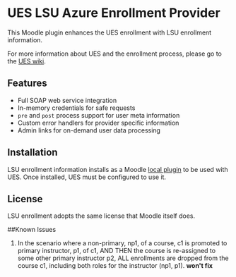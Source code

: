 # UES LSU Azure Enrollment Provider

This Moodle plugin enhances the UES enrollment with LSU enrollment
information.

For more information about UES and the enrollment process, please go to the
[UES wiki][ues].

[ues]: https://github.com/lsuits/ues/wiki

## Features

- Full SOAP web service integration
- In-memory credentials for safe requests
- `pre` and `post` process support for user meta information
- Custom error handlers for provider specific information
- Admin links for on-demand user data processing

## Installation

LSU enrollment information installs as a Moodle [local plugin][local] to be
used with UES. Once installed, UES must be configured to use it.

[local]: http://docs.moodle.org/dev/Local_plugins

## License

LSU enrollment adopts the same license that Moodle itself does.

##Known Issues
1. In the scenario where a non-primary, np1, of a course, c1 is promoted 
to primary instructor, p1, of c1, AND THEN the course is re-assigned 
to some other primary instructor p2, ALL enrollments are dropped from 
the course c1, including both roles for the instructor (np1, p1). __won't fix__
